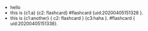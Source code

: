 - hello
- this is {c1:a} {c2: flashcard} #flashcard {uid:20200405151328 }.
- this is {c1:another} { c2: flashcard } {c3:haha }. #flashcard { uid:20200405151338}.
